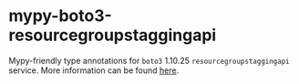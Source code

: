 # mypy-boto3-resourcegroupstaggingapi

Mypy-friendly type annotations for `boto3` 1.10.25 `resourcegroupstaggingapi` service.
More information can be found [here](https://github.com/vemel/mypy_boto3).